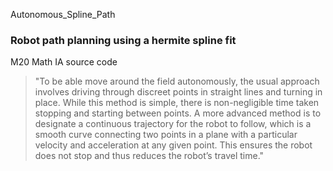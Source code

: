 Autonomous_Spline_Path
### Robot path planning using a hermite spline fit

M20 Math IA source code

> "To be able move around the field autonomously, the usual approach involves driving through discreet points in straight lines and turning in place. While this method is simple, there is non-negligible time taken stopping and starting between points. A more advanced method is to designate a continuous trajectory for the robot to follow, which is a smooth curve connecting two points in a plane with a particular velocity and acceleration at any given point. This ensures the robot does not stop and thus reduces the robot’s travel time."

